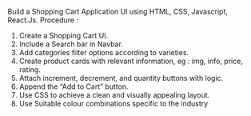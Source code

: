 Build a Shopping Cart Application UI using HTML, CSS, Javascript, React.Js.
Procedure :
1. Create a Shopping Cart UI.
2. Include a Search bar in Navbar.
3. Add categories filter options according to varieties.
4. Create product cards with relevant information, eg : img, info, price, rating.
5. Attach increment, decrement, and quantity buttons with logic.
6. Append the “Add to Cart” button.
7. Use CSS to achieve a clean and visually appealing layout.
8. Use Suitable colour combinations specific to the industry
